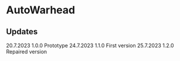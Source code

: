 # AutoWarhead
## Updates
20.7.2023 1.0.0 Prototype
24.7.2023 1.1.0 First version
25.7.2023 1.2.0 Repaired version
